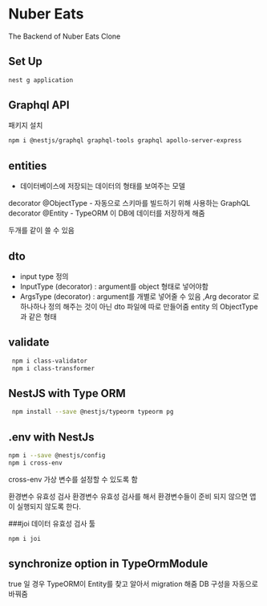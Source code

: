 # Nuber Eats

The Backend of Nuber Eats Clone

## Set Up

```bash
nest g application
```

## Graphql API
패키지 설치

```bash
npm i @nestjs/graphql graphql-tools graphql apollo-server-express
```

## entities
- 데이터베이스에 저장되는 데이터의 형태를 보여주는 모델

decorator
@ObjectType - 자동으로 스키마를 빌드하기 위해 사용하는 GraphQL decorator
@Entity - TypeORM 이 DB에 데이터를 저장하게 해줌

두개를 같이 쓸 수 있음
## dto

- input type 정의
- InputType (decorator) : argument를 object 형태로 넣어야함
- ArgsType (decorator) : argument를 개별로 넣어줄 수 있음 ,Arg decorator 로 하나하나 정의 해주는 것이 아닌 dto 파일에 따로 만들어줌 entity 의 ObjectType 과 같은 형태

## validate 

```bash
 npm i class-validator
 npm i class-transformer
```

## NestJS with Type ORM

```bash
 npm install --save @nestjs/typeorm typeorm pg
```

## .env with NestJs

```bash
npm i --save @nestjs/config
npm i cross-env
```

cross-env 가상 변수를 설정할 수 있도록 함

환경변수 유효성 검사
환경변수 유효성 검사를 해서 환경변수들이 준비 되지 않으면 앱이 실행되지 않도록 한다.

###joi
데이터 유효성 검사 툴
```bash
npm i joi
```

## synchronize option in TypeOrmModule 
true 일 경우 TypeORM이 Entity를 찾고 알아서 migration 해줌
DB 구성을 자동으로 바꿔줌
